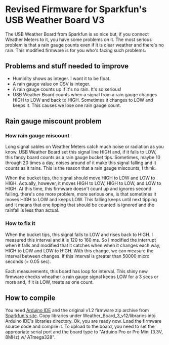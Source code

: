 # Revised Firmware for Sparkfun's USB Weather Board V3

The USB Weather Board from Sparkfun is so nice but, if you connect Weather Meters to it, you have some problems on it.  The most serious problem is that a rain gauge counts even if it is clear weather and there's no rain.
This modified firmware is for you who's facing such problems.

## Problems and stuff needed to improve

* Humidity shows as integer.  I want it to be float.
* A rain gauge value on CSV is integer.
* A rain gauge counts up if it's no rain.  It's so serious!
* USB Weather Board counts when a signal from a rain gauge changes HIGH to LOW and back to HIGH.  Sometimes it changes to LOW and keeps it.  This causes we lose one rain gauge count.

## Rain gauge miscount problem

### How rain gauge miscount

Long signal cables on Weather Meters catch much noise or radiation as you know.  USB Weather Board set this signal line HIGH and, if it falls to LOW, this fancy board counts as a rain gauge bucket tips.  Sometimes, maybe 10 through 20 times a day, noises around of it make this signal falling and it counts as it rains.  This is the reason that a rain gauge miscounts, I think.

When the bucket tips, the signal should move HIGH to LOW and LOW to HIGH.  Actually, however, it moves HIGH to LOW, HIGH to LOW, and LOW to HIGH.  At this time, this firmware doesn't count up and ignores second falling.  there's one more problem, more serious one, is that sometimes it moves HIGH to LOW and keeps LOW.  This falling keeps until next tipping and it means that one tipping that should be counted is ignored and the rainfall is less than actual.

### How to fix it

When the bucket tips, this signal falls to LOW and rises back to HIGH.  I measured this interval and it is 120 to 160 ms.  So I modified the interrupt when it falls and modified that it catches when when it changes each way, HIGH to LOW and LOW to HIGH.  With this change, we can measure the interval between changes.  If this interval is greater than 50000 micro seconds (= 0.05 sec).

Each measurements, this board has loop for interval.  This shiny new firmware checks wheather a rain gauge signal keeps LOW for a 3 secs or more and, if it is LOW, treats as one count.

## How to compile

You need [Arduino IDE](http://arduino.cc/hu/Main/Software) and the original v1.2 firmware zip archive from [Sparkfun's site](http://www.sparkfun.com/products/10586).  Copy libraries under Weather_Board_3_v12/libraries into Arduino IDE's libraries directory.  Ok, you are ready now.  Load the firmware source code and compile it.  To upload to the board, you need to set the appropriate serial port and the board type to "Arduino Pro or Pro Mini (3.3V, 8MHz) w/ ATmega328".